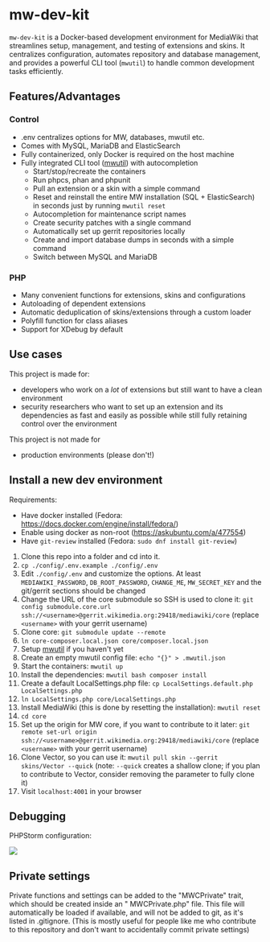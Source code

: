 # mw-dev-kit

`mw-dev-kit` is a Docker-based development environment for MediaWiki that streamlines setup, management, and testing of
extensions and skins. It centralizes configuration, automates repository and database management, and provides a
powerful CLI tool (`mwutil`) to handle common development tasks efficiently.

## Features/Advantages

### Control

* .env centralizes options for MW, databases, mwutil etc.
* Comes with MySQL, MariaDB and ElasticSearch
* Fully containerized, only Docker is required on the host machine
* Fully integrated CLI tool ([mwutil](https://github.com/SomeMWDev/mwutil)) with autocompletion
    * Start/stop/recreate the containers
    * Run phpcs, phan and phpunit
    * Pull an extension or a skin with a simple command
    * Reset and reinstall the entire MW installation (SQL + ElasticSearch) in seconds just by running `mwutil reset`
    * Autocompletion for maintenance script names
    * Create security patches with a single command
    * Automatically set up gerrit repositories locally
    * Create and import database dumps in seconds with a simple command
    * Switch between MySQL and MariaDB

### PHP

* Many convenient functions for extensions, skins and configurations
* Autoloading of dependent extensions
* Automatic deduplication of skins/extensions through a custom loader
* Polyfill function for class aliases
* Support for XDebug by default

## Use cases

This project is made for:

* developers who work on a *lot* of extensions but still want to have a clean environment
* security researchers who want to set up an extension and its dependencies as fast and easily as possible while still
  fully retaining control over the environment

This project is not made for

* production environments (please don't!)

## Install a new dev environment

Requirements:

* Have docker installed (Fedora: https://docs.docker.com/engine/install/fedora/)
* Enable using docker as non-root (https://askubuntu.com/a/477554)
* Have `git-review` installed (Fedora: `sudo dnf install git-review`)

1. Clone this repo into a folder and cd into it.
2. `cp ./config/.env.example ./config/.env`
3. Edit `./config/.env` and customize the options. At least `MEDIAWIKI_PASSWORD`, `DB_ROOT_PASSWORD`, `CHANGE_ME`,
   `MW_SECRET_KEY` and the git/gerrit sections should be changed
4. Change the URL of the core submodule so SSH is used to clone it:
   `git config submodule.core.url ssh://<username>@gerrit.wikimedia.org:29418/mediawiki/core` (replace `<username>` with
   your gerrit username)
5. Clone core: `git submodule update --remote`
6. `ln core-composer.local.json core/composer.local.json`
7. Setup [mwutil](https://github.com/SomeMWDev/mwutil) if you haven't yet
8. Create an empty mwutil config file: `echo "{}" > .mwutil.json`
9. Start the containers: `mwutil up`
10. Install the dependencies: `mwutil bash composer install`
11. Create a default LocalSettings.php file: `cp LocalSettings.default.php LocalSettings.php`
12. `ln LocalSettings.php core/LocalSettings.php`
13. Install MediaWiki (this is done by resetting the installation): `mwutil reset`
14. `cd core`
15. Set up the origin for MW core, if you want to contribute to it later:
    `git remote set-url origin ssh://<username>@gerrit.wikimedia.org:29418/mediawiki/core` (replace `<username>` with
    your gerrit username)
16. Clone Vector, so you can use it: `mwutil pull skin --gerrit skins/Vector --quick` (note: `--quick` creates a shallow
    clone; if you plan to contribute to Vector, consider removing the parameter to fully clone it)
17. Visit `localhost:4001` in your browser

## Debugging

PHPStorm configuration:

![](https://i.imgur.com/RLFchAE.png)

## Private settings

Private functions and settings can be added to the "MWCPrivate" trait, which should be created inside an "
MWCPrivate.php" file. This file will automatically be loaded if available, and will not be added to git, as it's listed
in .gitignore.
(This is mostly useful for people like me who contribute to this repository and don't want to accidentally commit
private settings)

